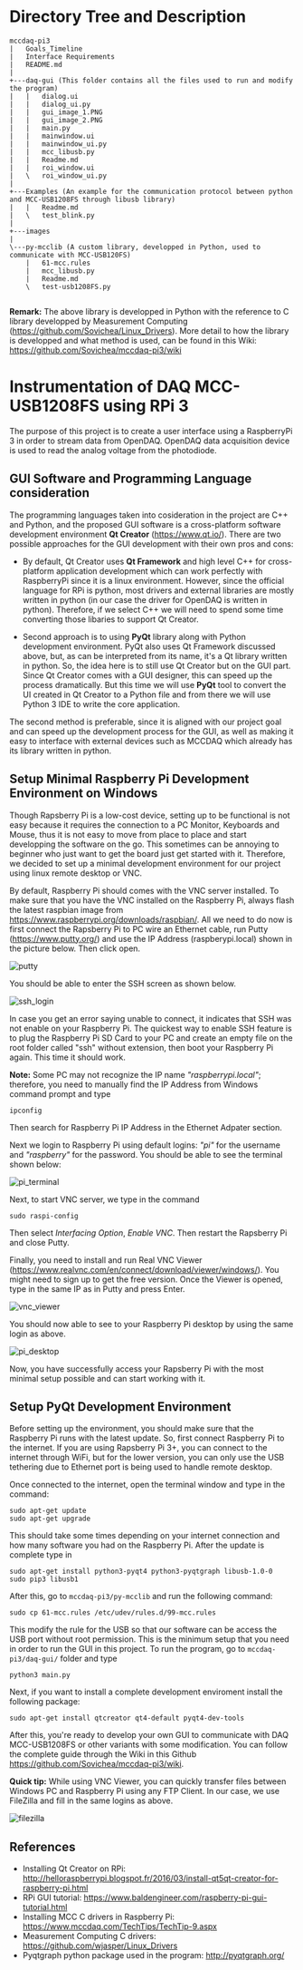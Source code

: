 # Directory Tree and Description
```
mccdaq-pi3
|   Goals_Timeline
|   Interface Requirements
|   README.md
|   
+---daq-gui (This folder contains all the files used to run and modify the program)
|   |   dialog.ui
|   |   dialog_ui.py
|   |   gui_image_1.PNG
|   |   gui_image_2.PNG
|   |   main.py
|   |   mainwindow.ui
|   |   mainwindow_ui.py
|   |   mcc_libusb.py
|   |   Readme.md
|   |   roi_window.ui
|   \   roi_window_ui.py   
|           
+---Examples (An example for the communication protocol between python and MCC-USB1208FS through libusb library)
|   |   Readme.md
|   \   test_blink.py
|       
+---images
|       
\---py-mcclib (A custom library, developped in Python, used to communicate with MCC-USB120FS)
    |   61-mcc.rules
    |   mcc_libusb.py
    |   Readme.md
    \   test-usb1208FS.py
        
```

**Remark:** The above library is developped in Python with the reference to C library developped by Measurement Computing (https://github.com/Sovichea/Linux_Drivers). More detail to how the library is developped and what method is used, can be found in this Wiki: https://github.com/Sovichea/mccdaq-pi3/wiki

# Instrumentation of DAQ MCC-USB1208FS using RPi 3
The purpose of this project is to create a user interface using a RaspberryPi 3 in order to stream data from OpenDAQ. OpenDAQ data acquisition device is used to read the analog voltage from the photodiode.

## GUI Software and Programming Language consideration
The programming languages taken into cosideration in the project are C++ and Python, and the proposed GUI software is a cross-platform software development environment **Qt Creator** (https://www.qt.io/). There are two possible approaches for the GUI development with their own pros and cons:
* By default, Qt Creator uses **Qt Framework** and high level C++ for cross-platform application development which can work perfectly with RaspberryPi since it is a linux environment. However, since the official language for RPi is python, most drivers and external libraries are mostly written in python (in our case the driver for OpenDAQ is written in python). Therefore, if we select C++ we will need to spend some time converting those libaries to support Qt Creator.

* Second approach is to using **PyQt** library along with Python development environment. PyQt also uses Qt Framework discussed above, but, as can be interpreted from its name, it's a Qt library written in python. So, the idea here is to still use Qt Creator but on the GUI part. Since Qt Creator comes with a GUI designer, this can speed up the process dramatically. But this time we will use **PyQt** tool to convert the UI created in Qt Creator to a Python file and from there we will use Python 3 IDE to write the core application.

The second method is preferable, since it is aligned with our project goal and can speed up the development process for the GUI, as well as making it easy to interface with external devices such as MCCDAQ which already has its library written in python.

## Setup Minimal Raspberry Pi Development Environment on Windows
Though Rapsberry Pi is a low-cost device, setting up to be functional is not easy because it requires the connection to a PC Monitor, Keyboards and Mouse, thus it is not easy to move from place to place and start developping the software on the go. This sometimes can be annoying to beginner who just want to get the board just get started with it. Therefore, we decided to set up a minimal development environment for our project using linux remote desktop or VNC. 

By default, Raspberry Pi should comes with the VNC server installed. To make sure that you have the VNC installed on the Raspberry Pi, always flash the latest raspbian image from https://www.raspberrypi.org/downloads/raspbian/. All we need to do now is first connect the Rapsberry Pi to PC wire an Ethernet cable, run Putty (https://www.putty.org/) and use the IP Address (raspberypi.local) shown in the picture below. Then click open.

![putty](https://github.com/Sovichea/mccdaq-pi3/blob/master/images/putty.PNG)

You should be able to enter the SSH screen as shown below.

![ssh_login](https://github.com/Sovichea/mccdaq-pi3/blob/master/images/putty_1.PNG)

In case you get an error saying unable to connect, it indicates that SSH was not enable on your Raspberry Pi. The quickest way to enable SSH feature is to plug the Raspberry Pi SD Card to your PC and create an empty file on the root folder called "ssh" without extension, then boot your Raspberry Pi again. This time it should work.

**Note:** Some PC may not recognize the IP name *"raspberrypi.local"*; therefore, you need to manually find the IP Address from Windows command prompt and type 
```
ipconfig
```
Then search for Raspberry Pi IP Address in the Ethernet Adpater section.


Next we login to Raspberry Pi using default logins: *"pi"* for the username and *"raspberry"* for the password. You should be able to see the terminal shown below:

![pi_terminal](https://github.com/Sovichea/mccdaq-pi3/blob/master/images/putty_2.PNG)

Next, to start VNC server, we type in the command

```
sudo raspi-config
```

Then select *Interfacing Option*, *Enable VNC*. Then restart the Rapsberry Pi and close Putty.

Finally, you need to install and run Real VNC Viewer (https://www.realvnc.com/en/connect/download/viewer/windows/). You might need to sign up to get the free version. Once the Viewer is opened, type in the same IP as in Putty and press Enter.

![vnc_viewer](https://github.com/Sovichea/mccdaq-pi3/blob/master/images/vnc_viewer.PNG)

You should now able to see to your Raspberry Pi desktop by using the same login as above.

![pi_desktop](https://github.com/Sovichea/mccdaq-pi3/blob/master/images/rpi_desktop.PNG)

Now, you have successfully access your Rapsberry Pi with the most minimal setup possible and can start working with it.

## Setup PyQt Development Environment
Before setting up the environment, you should make sure that the Raspberry Pi runs with the latest update. So, first connect Raspberry Pi to the internet. If you are using Rapsberry Pi 3+, you can connect to the internet through WiFi, but for the lower version, you can only use the USB tethering due to Ethernet port is being used to handle remote desktop. 

Once connected to the internet, open the terminal window and type in the command:
```
sudo apt-get update
sudo apt-get upgrade
```
This should take some times depending on your internet connection and how many software you had on the Raspberry Pi. After the update is complete type in
```
sudo apt-get install python3-pyqt4 python3-pyqtgraph libusb-1.0-0
sudo pip3 libusb1
```
After this, go to `mccdaq-pi3/py-mcclib` and run the following command:
```
sudo cp 61-mcc.rules /etc/udev/rules.d/99-mcc.rules
```
This modify the rule for the USB so that our software can be access the USB port without root permission. This is the minimum setup that you need in order to run the GUI in this project. To run the program, go to `mccdaq-pi3/daq-gui/` folder and type 
```
python3 main.py
```

Next, if you want to install a complete development enviroment install the following package:
```
sudo apt-get install qtcreator qt4-default pyqt4-dev-tools
```
After this, you're ready to develop your own GUI to communicate with DAQ MCC-USB1208FS or other variants with some modification. You can follow the complete guide through the Wiki in this Github https://github.com/Sovichea/mccdaq-pi3/wiki.

**Quick tip:** While using VNC Viewer, you can quickly transfer files between Windows PC and Raspberry Pi using any FTP Client. In our case, we use FileZilla and fill in the same logins as above.

![filezilla](https://github.com/Sovichea/mccdaq-pi3/blob/master/images/filezilla.PNG)

## References
* Installing Qt Creator on RPi: http://helloraspberrypi.blogspot.fr/2016/03/install-qt5qt-creator-for-raspberry-pi.html
* RPi GUI tutorial: https://www.baldengineer.com/raspberry-pi-gui-tutorial.html
* Installing MCC C drivers in Raspberry Pi: https://www.mccdaq.com/TechTips/TechTip-9.aspx
* Measurement Computing C drivers: https://github.com/wjasper/Linux_Drivers
* Pyqtgraph python package used in the program: http://pyqtgraph.org/
